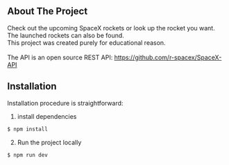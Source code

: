 ## About The Project
Check out the upcoming SpaceX rockets or look up the rocket you want.<br/>
The launched rockets can also be found.<br/>
This project was created purely for educational reason.  
<br />
The API is an open source REST API: https://github.com/r-spacex/SpaceX-API

## Installation
Installation procedure is straightforward:
<br>
1. install dependencies
```bash
$ npm install
```
2. Run the project locally
```bash
$ npm run dev
```





